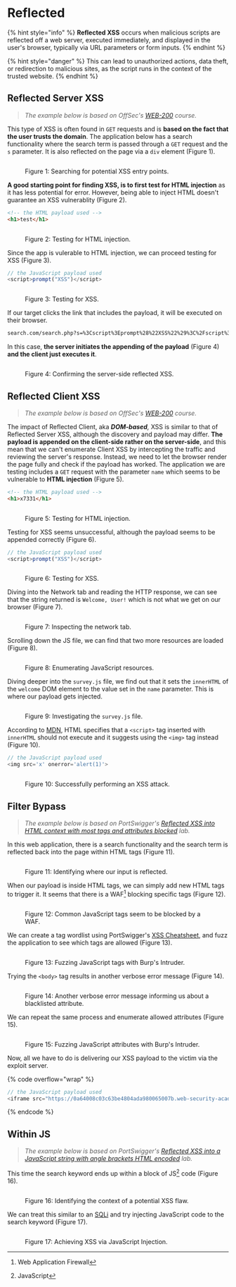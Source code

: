 # Reflected

{% hint style="info" %}
**Reflected XSS** occurs when malicious scripts are reflected off a web server, executed immediately, and displayed in the user's browser, typically via URL parameters or form inputs.
{% endhint %}

{% hint style="danger" %}
This can lead to unauthorized actions, data theft, or redirection to malicious sites, as the script runs in the context of the trusted website.
{% endhint %}

## Reflected Server XSS

> _The example below is based on OffSec's_ [_WEB-200_](https://www.offsec.com/courses/web-200/) _course._

This type of XSS is often found in `GET` requests and is **based on the fact that the user trusts the domain**. The application below has a search functionality where the search term is passed through a `GET` request and the `s` parameter. It is also reflected on the page via a `div` element (Figure 1).

<figure><img src="../../../.gitbook/assets/offsec_xss_rs1.png" alt=""><figcaption><p>Figure 1: Searching for potential XSS entry points.</p></figcaption></figure>

**A good starting point for finding XSS, is to first test for HTML injection** as it has less potential for error. However, being able to inject HTML doesn't guarantee an XSS vulnerablity (Figure 2).

```html
<!-- the HTML payload used -->
<h1>test</h1>
```

<figure><img src="../../../.gitbook/assets/offsec_xss_rs2.png" alt=""><figcaption><p>Figure 2: Testing for HTML injection.</p></figcaption></figure>

Since the app is vulerable to HTML injection, we can proceed testing for XSS (Figure 3).

```javascript
// the JavaScript payload used
<script>prompt("XSS")</script>
```

<figure><img src="../../../.gitbook/assets/offsec_xss_rs3.png" alt=""><figcaption><p>Figure 3: Testing for XSS.</p></figcaption></figure>

If our target clicks the link that includes the payload, it will be executed on their browser.

```html
search.com/search.php?s=%3Cscript%3Eprompt%28%22XSS%22%29%3C%2Fscript%3E
```

In this case, **the server initiates the appending of the payload** (Figure 4) **and the client just executes it**.

<figure><img src="../../../.gitbook/assets/offsec_xss_rs4.png" alt=""><figcaption><p>Figure 4: Confirming the server-side reflected XSS.</p></figcaption></figure>

## Reflected Client XSS

> _The example below is based on OffSec's_ [_WEB-200_](https://www.offsec.com/courses/web-200/) _course._

The impact of Reflected Client, aka _**DOM-based**,_ XSS is similar to that of Reflected Server XSS, although the discovery and payload may differ. **The payload is appended on the client-side rather on the server-side**, and this mean that we can't enumerate Client XSS by intercepting the traffic and reviewing the server's response. Instead, we need to let the browser render the page fully and check if the payload has worked. The application we are testing includes a `GET` request with the parameter `name` which seems to be vulnerable to **HTML injection** (Figure 5).

```html
<!-- the HTML payload used -->
<h1>x7331</h1>
```

<figure><img src="../../../.gitbook/assets/web_xss_reflected_client_1.png" alt=""><figcaption><p>Figure 5: Testing for HTML injection.</p></figcaption></figure>

Testing for XSS seems unsuccessful, although the payload seems to be appended correctly (Figure 6).

```javascript
// the JavaScript payload used
<script>prompt("XSS")</script>
```

<figure><img src="../../../.gitbook/assets/web_xss_reflected_client_2.png" alt=""><figcaption><p>Figure 6: Testing for XSS.</p></figcaption></figure>

Diving into the Network tab and reading the HTTP response, we can see that the string returned is `Welcome, User!` which is not what we get on our browser (Figure 7).

<figure><img src="../../../.gitbook/assets/web_xss_reflected_client_3.png" alt=""><figcaption><p>Figure 7: Inspecting the network tab.</p></figcaption></figure>

Scrolling down the JS file, we can find that two more resources are loaded (Figure 8).

<figure><img src="../../../.gitbook/assets/web_xss_reflected_client_4.png" alt=""><figcaption><p>Figure 8: Enumerating JavaScript resources.</p></figcaption></figure>

Diving deeper into the `survey.js` file, we find out that it sets the `innerHTML` of the `welcome` DOM element to the value set in the `name` parameter. This is where our payload gets injected.

<figure><img src="../../../.gitbook/assets/web_xss_reflected_client_5.png" alt=""><figcaption><p>Figure 9: Investigating the <code>survey.js</code> file.</p></figcaption></figure>

According to [MDN](https://developer.mozilla.org/en-US/docs/Web/API/Element/innerHTML#security_considerations), HTML specifies that a `<script>` tag inserted with `innerHTML` should not execute and it suggests using the `<img>` tag instead (Figure 10).

```javascript
// the JavaScript payload used
<img src='x' onerror='alert(1)'>
```

<figure><img src="../../../.gitbook/assets/web_xss_reflected_client_6.png" alt=""><figcaption><p>Figure 10: Successfully performing an XSS attack.</p></figcaption></figure>

## Filter Bypass

> _The example below is based on PortSwigger's_ [_Reflected XSS into HTML context with most tags and attributes blocked_](https://portswigger.net/web-security/cross-site-scripting/contexts/lab-html-context-with-most-tags-and-attributes-blocked) _lab._

In this web application, there is a search functionality and the search term is reflected back into the page within HTML tags (Figure 11).

<figure><img src="../../../.gitbook/assets/web_reflected_xss_1.png" alt=""><figcaption><p>Figure 11: Identifying where our input is reflected.</p></figcaption></figure>

When our payload is inside HTML tags, we can simply add new HTML tags to trigger it. It seems that there is a WAF[^1] blocking specific tags (Figure 12).

<figure><img src="../../../.gitbook/assets/web_reflected_xss_2.png" alt=""><figcaption><p>Figure 12: Common JavaScript tags seem to be blocked by a WAF.</p></figcaption></figure>

We can create a tag wordlist using PortSwigger's [XSS Cheatsheet](https://portswigger.net/web-security/cross-site-scripting/cheat-sheet), and fuzz the application to see which tags are allowed (Figure 13).

<figure><img src="../../../.gitbook/assets/web_reflected_xss_3.png" alt=""><figcaption><p>Figure 13: Fuzzing JavaScript tags with Burp's Intruder.</p></figcaption></figure>

Trying the `<body>` tag results in another verbose error message (Figure 14).

<figure><img src="../../../.gitbook/assets/web_reflected_xss_4.png" alt=""><figcaption><p>Figure 14: Another verbose error message informing us about a blacklisted attribute.</p></figcaption></figure>

We can repeat the same process and enumerate allowed attributes (Figure 15).

<figure><img src="../../../.gitbook/assets/web_reflected_xss_5.png" alt=""><figcaption><p>Figure 15: Fuzzing JavaScript attributes with Burp's Intruder.</p></figcaption></figure>

Now, all we have to do is delivering our XSS payload to the victim via the exploit server.

{% code overflow="wrap" %}
```javascript
// the JavaScript payload used
<iframe src="https://0a64008c03c63be4804ada980065007b.web-security-academy.net/?search=%3Cbody+onresize%3Dprint%28%29%3E" onload=this.style.width='1em'>
```
{% endcode %}

## Within JS

> _The example below is based on PortSwigger's_ [_Reflected XSS into a JavaScript string with angle brackets HTML encoded_](https://portswigger.net/web-security/cross-site-scripting/contexts/lab-javascript-string-angle-brackets-html-encoded) _lab._

This time the search keyword ends up within a block of JS[^2] code (Figure 16).

<figure><img src="../../../.gitbook/assets/web_xss_reflected_7.png" alt=""><figcaption><p>Figure 16: Identifying the context of a potential XSS flaw.</p></figcaption></figure>

We can treat this similar to an [SQLi](../sqli/sqli-101.md) and try injecting JavaScript code to the search keyword (Figure 17).

<figure><img src="../../../.gitbook/assets/web_xss_reflected_8.png" alt=""><figcaption><p>Figure 17: Achieving XSS via JavaScript Injection.</p></figcaption></figure>

[^1]: Web Application Firewall

[^2]: JavaScript
